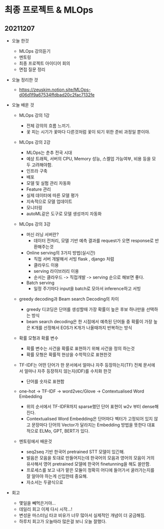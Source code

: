 
# 최종 프로젝트 & MLOps

## 20211207
- 오늘 한것
    - MLOps 강의듣기
    - 멘토링
    - 최종 프로젝트 아이디어 회의
    - 면접 질문 정리

- 오늘 정리한 것
    - https://zeuskim.notion.site/MLOps-d06d1f9a67534ffdbad20c2fac7132fe

- 오늘 배운 것
    - MLOps 강의 1강
        - 전체 강의의 흐름 느끼기.
        - 꽃 피는 시기가 꽃마다 다른것처럼 꽃이 되기 위한 준비 과정일 뿐이야.
    - MLOps 강의 2강
        - MLOps는 춘추 전국 시대
        - 예상 트래픽, 서버의 CPU, Memory 성능, 스켈업 가능여부, 비용 등을 모두 고려해야함.
        - 인프라 구축
        - 배포
        - 모델 및 실험 관리 자동화
        - Feature 관리
        - 실제 데이터에 따른 모델 평가
        - 지속적으로 모델 업데이트
        - 모니터링
        - autoML같은 도구로 모델 생성까지 자동화
    - MLOps 강의 3강
        - 머신 러닝 서버란? 
            - 데이터 전처리, 모델 기반 예측 결과를 request가 오면 response로 반환해주는것
        - Online serving의 3가지 방법(실시간)
            - 직접 서버 개발해서 서빙 flask , django 처럼
            - 클라우드 이용
            - serving 라이브러리 이용
            - 순서는 클라우드 -> 직접개발 -> serving 순으로 해보면 좋다.
        - Batch serving 
            - 일정 주기마다 input을 batch로 모아서 inference하고 서빙

    - greedy decoding과 Beam search Decoding의 차이
        - greedy 디코딩은 단어를 생성할때 가장 확률이 높은 후보 하나만을 선택하는 방식
        - beam search decoding은 한 시점에서 예측된 단어들 중 확률이 가장 높은 K개를 선정해서 EOS가 K개가 나올때까지 반복하는 방식
    - 확률 모형과 확률 변수
        - 확률 변수는 사건을 확률로 표현하기 위해 사건을 정의 하는것
        - 확률 모형은 확률적 현상을 수학적으로 표현한것
    - TF-IDF는 어떤 단어가 한 문서에서 얼마나 자주 등장하는지(TF) 전체 문서에서 얼마나 자주 등장하지 않는지(IDF)를 수치화 한것
        - 단어를 숫자로 표현함
    - one-hot -> TF-IDF -> word2vec/Glove -> Contextualised Word Embedding
        - 위의 순서에서 TF-IDFR까지 sparse했던 단어 표현이 w2v 부터 dense해진다.
        - Contextualised Word Embedding은 단어마다 벡터가 고정되어 있지 않고 문장마다 단어의 Vector가 달라지는 Embedding 방법을 뜻한다 대표적으로 ELMo, GPT, BERT가 있다.
    - 멘토링에서 배운것
        - seq2seq 기반 한국어 pretrained STT 모델이 있긴해.
        - 발음은 모음을 토대로 만들어지는데 한국어의 모음과 영어의 모음이 거의 유사해서 영어 pretrained 모델에 한국어 finetunning을 해도 쓸만함.
        - 프로세스를 보고 내가 맡은 모듈이 정확히 어디에 들어가서 굴러가는지를 잘 알아야 하는게 신입한테 중요해.
        - 자소서는 두괄식으로


- 회고
    - 몇일을 빼먹은거야...
    - 데일리 회고 이제 다시 시작...!
    - 변성윤 마스터님 타코 비유가 너무 많아서 실제적인 개념이 더 궁금해짐.
    - 하루치 회고가 오늘따라 많은걸 보니 오늘 잘했다.
    